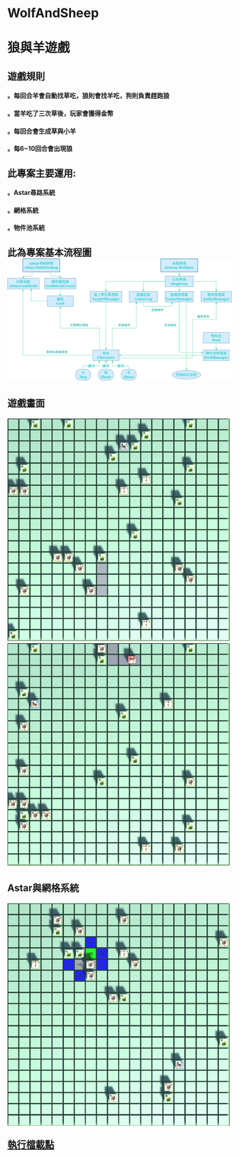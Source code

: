 # WolfAndSheep


<h1>狼與羊遊戲

<h2>遊戲規則  
<h4>。每回合羊會自動找草吃，狼則會找羊吃，狗則負責趕跑狼  
<h4>。當羊吃了三次草後，玩家會獲得金幣  
<h4>。每回合會生成草與小羊  
<h4>。每6~10回合會出現狼  
  　
  　
<h2>此專案主要運用:  
<h4>。Astar尋路系統  
<h4>。網格系統  
<h4>。物件池系統  
  　
  　
<h2>此為專案基本流程圖  
  
<img src="https://github.com/silent717120/WolfAndSheep/blob/main/Introduce/System.png">  
  
<h2>遊戲畫面  
<p float="left">
  <img width="500" height="500" src="https://github.com/silent717120/WolfAndSheep/blob/main/Introduce/In1.gif">  
  <img width="500" height="500" src="https://github.com/silent717120/WolfAndSheep/blob/main/Introduce/In2.gif">  
</p> 
<h2>Astar與網格系統  
<p float="left">
  <img width="500" height="500" src="https://github.com/silent717120/WolfAndSheep/blob/main/Introduce/In3.gif">  
</p> 
  
[執行檔載點](https://drive.google.com/file/d/1zeOXxqpUpn2Iz5o9qaX9y3PEMu7NPtFs/view?usp=sharing/ "downloadlink")
